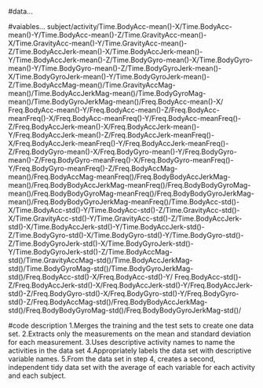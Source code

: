 #data...

#vaiables...
subject/activity/Time.BodyAcc-mean()-X/Time.BodyAcc-mean()-Y/Time.BodyAcc-mean()-Z/Time.GravityAcc-mean()-X/Time.GravityAcc-mean()-Y/Time.GravityAcc-mean()-Z/Time.BodyAccJerk-mean()-X/Time.BodyAccJerk-mean()-Y/Time.BodyAccJerk-mean()-Z/Time.BodyGyro-mean()-X/Time.BodyGyro-mean()-Y/Time.BodyGyro-mean()-Z/Time.BodyGyroJerk-mean()-X/Time.BodyGyroJerk-mean()-Y/Time.BodyGyroJerk-mean()-Z/Time.BodyAccMag-mean()/Time.GravityAccMag-mean()/Time.BodyAccJerkMag-mean()/Time.BodyGyroMag-mean()/Time.BodyGyroJerkMag-mean()/Freq.BodyAcc-mean()-X/
Freq.BodyAcc-mean()-Y/Freq.BodyAcc-mean()-Z/Freq.BodyAcc-meanFreq()-X/Freq.BodyAcc-meanFreq()-Y/Freq.BodyAcc-meanFreq()-Z/Freq.BodyAccJerk-mean()-X/Freq.BodyAccJerk-mean()-Y/Freq.BodyAccJerk-mean()-Z/Freq.BodyAccJerk-meanFreq()-X/Freq.BodyAccJerk-meanFreq()-Y/Freq.BodyAccJerk-meanFreq()-Z/Freq.BodyGyro-mean()-X/Freq.BodyGyro-mean()-Y/Freq.BodyGyro-mean()-Z/Freq.BodyGyro-meanFreq()-X/Freq.BodyGyro-meanFreq()-Y/Freq.BodyGyro-meanFreq()-Z/Freq.BodyAccMag-mean()/Freq.BodyAccMag-meanFreq()/Freq.BodyBodyAccJerkMag-mean()/Freq.BodyBodyAccJerkMag-meanFreq()/Freq.BodyBodyGyroMag-mean()/Freq.BodyBodyGyroMag-meanFreq()/Freq.BodyBodyGyroJerkMag-mean()/Freq.BodyBodyGyroJerkMag-meanFreq()/Time.BodyAcc-std()-X/Time.BodyAcc-std()-Y/Time.BodyAcc-std()-Z/Time.GravityAcc-std()-X/Time.GravityAcc-std()-Y/Time.GravityAcc-std()-Z/Time.BodyAccJerk-std()-X/Time.BodyAccJerk-std()-Y/Time.BodyAccJerk-std()-Z/Time.BodyGyro-std()-X/Time.BodyGyro-std()-Y/Time.BodyGyro-std()-Z/Time.BodyGyroJerk-std()-X/Time.BodyGyroJerk-std()-Y/Time.BodyGyroJerk-std()-Z/Time.BodyAccMag-std()/Time.GravityAccMag-std()/Time.BodyAccJerkMag-std()/Time.BodyGyroMag-std()/Time.BodyGyroJerkMag-std()/Freq.BodyAcc-std()-X/Freq.BodyAcc-std()-Y/
Freq.BodyAcc-std()-Z/Freq.BodyAccJerk-std()-X/Freq.BodyAccJerk-std()-Y/Freq.BodyAccJerk-std()-Z/Freq.BodyGyro-std()-X/Freq.BodyGyro-std()-Y/Freq.BodyGyro-std()-Z/Freq.BodyAccMag-std()/Freq.BodyBodyAccJerkMag-std()/Freq.BodyBodyGyroMag-std()/Freq.BodyBodyGyroJerkMag-std()/

#code description
1.Merges the training and the test sets to create one data set.
2.Extracts only the measurements on the mean and standard deviation for each measurement. 
3.Uses descriptive activity names to name the activities in the data set
4.Appropriately labels the data set with descriptive variable names. 
5.From the data set in step 4, creates a second, independent tidy data set with the average of each variable for each activity and each subject.


